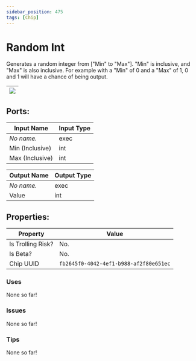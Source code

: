 ```yaml
---
sidebar_position: 475
tags: [Chip]
---
```


# Random Int


Generates a random integer from ["Min" to "Max"]. "Min" is inclusive, and "Max" is also inclusive. For example with a "Min" of 0 and a "Max" of 1, 0 and 1 will have a chance of being output.

| ![](https://images-ext-2.discordapp.net/external/MPmIaQzlEPmgGWlgi-WxBBXt0Bjv_zWPkg1y1f_sy3s/https/www.recroomcircuits.com/image/circuit/absolute-value?width=206&height=108) |
|-----|

## Ports:

| Input Name | Input Type |
|-----------|-----------|
| *No name.* | exec |
| Min (Inclusive) | int |
| Max (Inclusive) | int |

| Output Name | Output Type |
|-----------|-----------|
| *No name.* | exec |
| Value | int |

## Properties:

| Property  | Value |
|-------------------|-----------|
| Is Trolling Risk? | No. |
| Is Beta? | No. |
| Chip UUID | `fb2645f0-4042-4ef1-b988-af2f80e651ec` |

### Uses
None so far!

### Issues
None so far!

### Tips
None so far!
